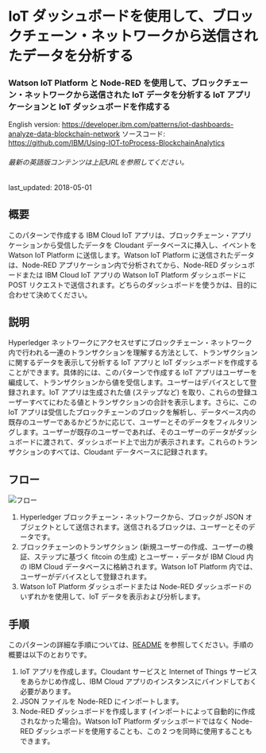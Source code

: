 # IoT ダッシュボードを使用して、ブロックチェーン・ネットワークから送信されたデータを分析する

### Watson IoT Platform と Node-RED を使用して、ブロックチェーン・ネットワークから送信された IoT データを分析する IoT アプリケーションと IoT ダッシュボードを作成する

English version: https://developer.ibm.com/patterns/iot-dashboards-analyze-data-blockchain-network
  ソースコード: https://github.com/IBM/Using-IOT-toProcess-BlockchainAnalytics

###### 最新の英語版コンテンツは上記URLを参照してください。
last_updated: 2018-05-01

 
## 概要

このパターンで作成する IBM Cloud IoT アプリは、ブロックチェーン・アプリケーションから受信したデータを Cloudant データベースに挿入し、イベントを Watson IoT Platform に送信します。Watson IoT Platform に送信されたデータは、Node-RED アプリケーション内で分析されてから、Node-RED ダッシュボードまたは IBM Cloud IoT アプリの Watson IoT Platform ダッシュボードに POST リクエストで送信されます。どちらのダッシュボードを使うかは、目的に合わせて決めてください。

## 説明

Hyperledger ネットワークにアクセスせずにブロックチェーン・ネットワーク内で行われる一連のトランザクションを理解する方法として、トランザクションに関するデータを表示して分析する IoT アプリと IoT ダッシュボードを作成することができます。具体的には、このパターンで作成する IoT アプリはユーザーを編成して、トランザクションから値を受信します。ユーザーはデバイスとして登録されます。IoT アプリは生成された値 (ステップなど) を取り、これらの登録ユーザーすべてにわたる値とトランザクションの合計を表示します。さらに、この IoT アプリは受信したブロックチェーンのブロックを解析し、データベース内の既存のユーザーであるかどうかに応じて、ユーザーとそのデータをフィルタリングします。ユーザーが既存のユーザーであれば、そのユーザーのデータがダッシュボードに渡されて、ダッシュボード上で出力が表示されます。これらのトランザクションのすべては、Cloudant データベースに記録されます。

## フロー

![フロー](../../images/blockchain-iot-analytics-arch-diagram.png)

1. Hyperledger ブロックチェーン・ネットワークから、ブロックが JSON オブジェクトとして送信されます。送信されるブロックは、ユーザーとそのデータです。
1. ブロックチェーンのトランザクション (新規ユーザーの作成、ユーザーの検証、ステップに基づく fitcoin の生成) とユーザー・データが IBM Cloud 内の IBM Cloud データベースに格納されます。Watson IoT Platform 内では、ユーザーがデバイスとして登録されます。
1. Watson IoT Platform ダッシュボードまたは Node-RED ダッシュボードのいずれかを使用して、IoT データを表示および分析します。

## 手順

このパターンの詳細な手順については、[README](https://github.com/IBM/Using-IOT-toProcess-BlockchainAnalytics/blob/master/README.md) を参照してください。手順の概要は以下のとおりです。

1. IoT アプリを作成します。Cloudant サービスと Internet of Things サービスをあらかじめ作成し、IBM Cloud アプリのインスタンスにバインドしておく必要があります。
1. JSON ファイルを Node-RED にインポートします。
1. Node-RED ダッシュボードを作成します (インポートによって自動的に作成されなかった場合)。Watson IoT Platform ダッシュボードではなく Node-RED ダッシュボードを使用することも、この 2 つを同時に使用することもできます。
